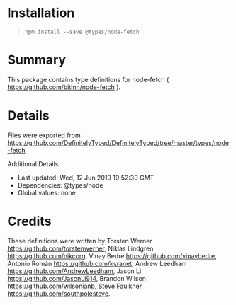 # Installation
> `npm install --save @types/node-fetch`

# Summary
This package contains type definitions for node-fetch ( https://github.com/bitinn/node-fetch ).

# Details
Files were exported from https://github.com/DefinitelyTyped/DefinitelyTyped/tree/master/types/node-fetch

Additional Details
 * Last updated: Wed, 12 Jun 2019 19:52:30 GMT
 * Dependencies: @types/node
 * Global values: none

# Credits
These definitions were written by Torsten Werner <https://github.com/torstenwerner>, Niklas Lindgren <https://github.com/nikcorg>, Vinay Bedre <https://github.com/vinaybedre>, Antonio Román <https://github.com/kyranet>, Andrew Leedham <https://github.com/AndrewLeedham>, Jason Li <https://github.com/JasonLi914>, Brandon Wilson <https://github.com/wilsonianb>, Steve Faulkner <https://github.com/southpolesteve>.
